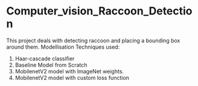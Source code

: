 # Computer_vision_Raccoon_Detection

This project deals with detecting raccoon and placing a bounding box around them.
Modellisation Techniques used:
  1. Haar-cascade classifier
  2. Baseline Model from Scratch
  3. MobilenetV2 model with ImageNet weights.
  4. MobilenetV2 model with custom loss function
